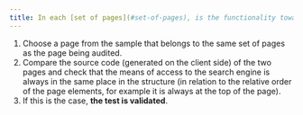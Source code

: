 ```yaml
---
title: In each [set of pages](#set-of-pages), is the functionality towards the [search engine](#search-engine-internal-to-a-website) always in the same relative order in the source code?
---
```


1. Choose a page from the sample that belongs to the same set of pages as the page being audited.
2. Compare the source code (generated on the client side) of the two pages and check that the means of access to the search engine is always in the same place in the structure (in relation to the relative order of the page elements, for example it is always at the top of the page).
3. If this is the case, **the test is validated**.
